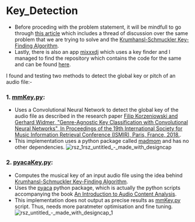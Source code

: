 
# Key_Detection

* Before proceding with the problem statement, it will be mindfull to go through [this article](https://stackoverflow.com/questions/3141927/algorithms-for-determining-the-key-of-an-audio-sample) which includes a thread of discussion over the same problem that we are trying to solve and the [Krumhansl-Schmuckler Key-Finding Algorithm](https://www.jstor.org/stable/40285812).
* Lastly, there is also an app [mixxxdj](https://mixxx.org/) which uses a key finder and I managed to find the repository which contains the code for the same and can be found [here](https://github.com/mixxxdj/libkeyfinder).
  
I found and testing two methods to detect the global key or pitch of an audio file:-
### 1. [mmKey.py](https://github.com/arnav8/Key_Detection/blob/main/mmKey.py): 
* Uses a Convolutional Neural Network to detect the global key of the audio file as described in the research paper [Filip Korzeniowski and Gerhard Widmer,
    "Genre-Agnostic Key Classification with Convolutional Neural Networks",
    In Proceedings of the 19th International Society for Music Information 
    Retrieval Conference (ISMIR), Paris, France, 2018.](https://arxiv.org/pdf/1808.05340.pdf).
* This implementation uses a python package called [madmom](https://pypi.org/project/madmom/) and has no other dependencies.
![rsz_1rsz_untitled_-_made_with_designcap](https://user-images.githubusercontent.com/60852260/124886917-51a85c80-dff2-11eb-8e16-fe1f66af17d6.jpg)




### 2. [pyacaKey.py](https://github.com/arnav8/Key_Detection/blob/main/pyacaKey.py):
* Computes the musical key of an input audio file using the idea behind [Krumhansl-Schmuckler Key-Finding Algorithm](https://www.jstor.org/stable/40285812).
* Uses the [pyaca](https://pypi.org/project/pyACA/) python package, which is actually the python scripts accompanying the book [An Introduction to Audio Content Analysis](www.AudioContentAnalysis.org).
* This implementation does not output as precise results as [mmKey.py](https://github.com/arnav8/Key_Detection/blob/main/mmKey.py) script. Thus, needs more paratmeter optimisation and fine tuning.  
![rsz_untitled_-_made_with_designcap_1](https://user-images.githubusercontent.com/60852260/124887905-3ee25780-dff3-11eb-8d0f-9e4c7cae515a.jpg)




